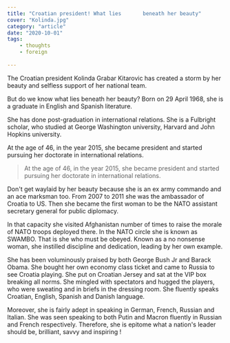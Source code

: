 ```yaml
---
title: "Croatian president! What lies       beneath her beauty"
cover: "Kolinda.jpg"
category: "article"
date: "2020-10-01"
tags:
    - thoughts
    - foreign
    
---
```


The Croatian president Kolinda Grabar Kitarovic has created a storm by her beauty and selfless support of her national team.

But do we know what lies beneath her beauty? Born on 29 April 1968, she is a graduate in English and Spanish literature.

She has done post-graduation in international relations. She is a Fulbright scholar, who studied at George Washington university, Harvard and John Hopkins university.

At the age of 46, in the year 2015, she became president and started pursuing her doctorate in international relations.

<blockquote>
At the age of 46, in the year 2015, she became president and started pursuing her doctorate in international relations.
</blockquote>

Don't get waylaid by her beauty because she is an ex army commando and an ace marksman too. From 2007 to 2011 she was the ambassador of Croatia to US. Then she became the first woman to be the NATO assistant secretary general for public diplomacy.

In that capacity she visited Afghanistan number of times to raise the morale of NATO troops deployed there. In the NATO circle she is known as SWAMBO. That is she who must be obeyed. Known as a no nonsense woman, she instilled discipline and dedication, leading by her own example.

She has been voluminously praised by both George Bush Jr and Barack Obama. She bought her own economy class ticket and came to Russia to see Croatia playing. She put on Croatian Jersey and sat at the VIP box breaking all norms. She mingled with spectators and hugged the players, who were sweating and in briefs in the dressing room. She fluently speaks Croatian, English, Spanish and Danish language.

Moreover, she is fairly adept in speaking in German, French, Russian and Italian. She was seen speaking to both Putin and Macron fluently in Russian and French respectively. Therefore, she is epitome what a nation's leader should be, brilliant, savvy and inspiring !